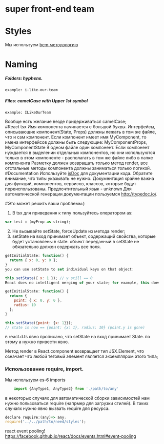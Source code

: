 # super front-end team
# Styles
Мы используем [bem методологию](https://ru.bem.info/method/)
# Naming
##### Folders: hyphens.
    example: i-like-our-team
##### Files: camelCase with Upper 1st symbol
    example: ILikeOurTeam
Вообще есть желание везде придерживаться camelCase;    
#React tsx
Имя компонента начинается с большой буквы.
Интерфейсы, описывающие компонент(State, Props)
должны лежать в том же файле, что и сам компонент.
Если компонент имеет имя MyComponent, то имена интерфейсов должны быть следующие:
MyComponentProps, MyComponentState
В одном файле один компонент. Если компонент нуждается в выделении отдельных компонентов, но они используются только в этом компоненте - располагать в том же файле либо в папке компонента
Разметку должен возвращать только метод render, все отстальные методы компонента должны заниматься только логикой.
#Documentation
Используйте [jsDoc](http://usejsdoc.org/) для документации кода.
Обратите внимание, что типы указывать не нужно.
Документация крайне важна для функций, компонентов, сервисов, классов, которые будут переиспользованы.
Предпочтительный язык - unknown
Для автоматической генерации документации пользуемся http://typedoc.io/.

#Это может решить ваши проблемы:)
1) В tsx для приведения к типу пользуйтесь оператором as: 
```javascript
var test = (myProp as string);
```
2) Не вызывайте setState, forceUpdate из метода render;
3) setState на вход принимает объект, содержащий свойства, которые будет установлены в state. объект переданный в setState не обязательно должен содержать все поля.
```javascript 
getInitialState: function() {
  return { x: 0, y: 0 };
}
you can use setState to set individual keys on that object:

this.setState({ x: 1 }); // y still == 0
React does no intelligent merging of your state; for example, this does not work:

getInitialState: function() {
  return {
    point: { x: 0, y: 0 },
    radius: 10
  };
}

this.setState({point: {x: 1}});
// state is now == {point: {x: 1}, radius: 10} (point.y is gone)
```
в react.d.ts явно прописано, что setState на вход принимает State. по этому а нужно привести явно.    


Метод render в React.component возвращает тип JSX.Element, что означает что любой теговый элемент является экземпляром этого типа;
### Использование require, import.
Мы используем es-6 imports
```javascript 
    import {AnyType1, AnyType2} from './path/to/any'
```
в некоторых случаях для автоматической сборки зависимостей нам нужно пользоваться require (напрмер для загрузки стилей).
В таких случаях нужно явно вызвать require для ресурса.
``` javascript
declare require:(any)=> any;
require('../../path/to/need/styles');
```
react event pooling!
https://facebook.github.io/react/docs/events.html#event-pooling
